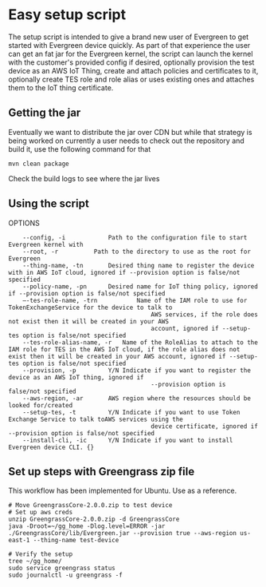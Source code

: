 # Easy setup script
The setup script is intended to give a brand new user of Evergreen to get started with Evergreen device quickly.
As part of that experience the user can get an fat jar for the Evergreen kernel, the script can launch the kernel
 with the customer's provided config if desired, optionally provision the test device as an AWS IoT Thing, create and
 attach policies and certificates to it, optionally create TES role and role alias or uses existing ones and attaches
 them to the IoT thing certificate.


## Getting the jar
Eventually we want to distribute the jar over CDN but while that strategy is being worked on currently a user needs
 to check out the repository and build it, use the following command for that
```
mvn clean package
```
Check the build logs to see where the jar lives

## Using the script
OPTIONS
```
	--config, -i			Path to the configuration file to start Evergreen kernel with
	--root, -r			Path to the directory to use as the root for Evergreen
	--thing-name, -tn		Desired thing name to register the device with in AWS IoT cloud, ignored if --provision option is false/not specified
	--policy-name, -pn 		Desired name for IoT thing policy, ignored if --provision option is false/not specified
	—-tes-role-name, -trn 	        Name of the IAM role to use for TokenExchangeService for the device to talk to
                                        AWS services, if the role does not exist then it will be created in your AWS
                                        account, ignored if --setup-tes option is false/not specified
	--tes-role-alias-name, -r	Name of the RoleAlias to attach to the IAM role for TES in the AWS IoT cloud, if the role alias does not exist then it will be created in your AWS account, ignored if --setup-tes option is false/not specified
	--provision, -p 		Y/N Indicate if you want to register the device as an AWS IoT thing, ignored if
                                        --provision option is false/not specified
	--aws-region, -ar		AWS region where the resources should be looked for/created
	--setup-tes, -t 		Y/N Indicate if you want to use Token Exchange Service to talk toAWS services using the
                                        device certificate, ignored if --provision option is false/not specified
	--install-cli, -ic 		Y/N Indicate if you want to install Evergreen device CLI. {}
```

## Set up steps with Greengrass zip file
This workflow has been implemented for Ubuntu. Use as a reference.
```
# Move GreengrassCore-2.0.0.zip to test device
# Set up aws creds
unzip GreengrassCore-2.0.0.zip -d GreengrassCore
java -Droot=~/gg_home -Dlog.level=ERROR -jar ./GreengrassCore/lib/Evergreen.jar --provision true --aws-region us-east-1 --thing-name test-device

# Verify the setup
tree ~/gg_home/
sudo service greengrass status
sudo journalctl -u greengrass -f
```